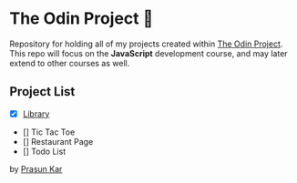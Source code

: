 # The Odin Project :rocket:

Repository for holding all of my projects created within [The Odin Project](https://www.theodinproject.com/courses/javascript). This repo will focus on the **JavaScript** development course, and may later extend to other courses as well.

## Project List
- [x] [Library](https://github.com/prasun-kar/The-Odin-Project/tree/master/Library)
- [] Tic Tac Toe
- [] Restaurant Page
- [] Todo List

by [Prasun Kar](https://github.com/prasun-kar)